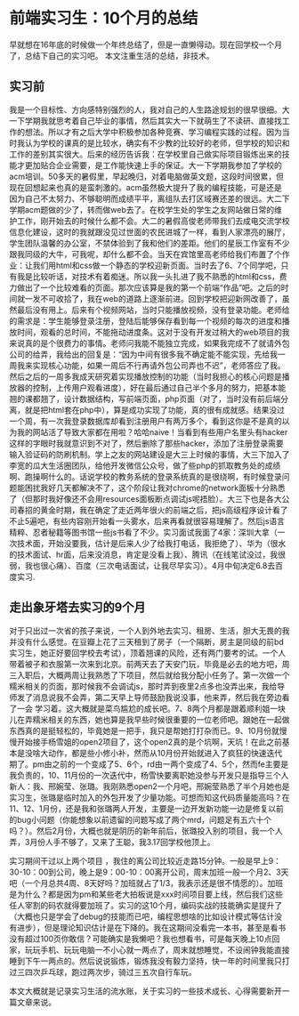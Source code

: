 # 前端实习生：10个月的总结

早就想在16年底的时候做一个年终总结了，但是一直懒得动。现在回学校一个月了，总结下自己的实习吧。
本文注重生活的总结，非技术。

## 实习前

我是一个目标性、方向感特别强烈的人，我对自己的人生路途规划的很早很细。大一下学期我就思考着自己毕业的事情，然后其实大一下就萌生了不读研、直接找工作的想法。所以才有之后大学中积极参加各种竞赛、学习编程实践的过程。因为当时我认为学校的课真的是比较水，确实有不少教的比较好的老师，但学校的知识和工作的差别其实很大。后来的经历告诉我：在学校里自己做实际项目锻炼出来的技能才更加贴合企业需要，是工作能快速上手的保证。大一下学期我参加了学校的acm培训。50多天的暑假里，早起晚归，对着电脑做英文题，这段时间很累，但现在回想起来也真的是蛮刺激的。acm虽然极大提升了我的编程技能，可是还是因为自己不太努力、不够聪明而成绩平平，离组队去打区域赛还差的很远。大二下学期acm题做的少了，转而做web去了。在校学生处的学生之友网站做日常的维护工作，刚开始去的时候什么都不会。大二的暑假高俊老师带我们去成电交流学校信息化建设，这时的我就跟没见过世面的农民进城了一样，看到人家漂亮的展厅，学生团队温馨的办公室，不禁体验到了我和他们的差距。他们的星辰工作室有不少跟我同级的大牛，可我呢，却什么都不会。当天在宾馆里高老师给我们布置了个作业：让我们用html和css做一个静态的学校迎新页面。当时去了6、7个同学吧，只有我是比较听话，对技术有着痴迷。所以我一头扎进了我不熟悉的html和css，费力做出了一个比较难看的页面。那次应该算是我的第一个前端“作品”吧。之后的时间就一发不可收拾了，我在web的道路上逐渐前进。回到学校把迎新网改善了，虽然最后没有用上。后来有个视频网站，当时只能播放视频，没有登录功能。老师给的需求是：学生能够登录注册，登陆后能够保存看到每一个视频的每次的进度和播放时间，观看的总时间，不能拖动进度条。这对于没有开发过稍大的web项目的我来说真的是个很费力的事情。老师问我能不能独立完成，如果我完成不了就请外包公司的给弄，我给出的回复是：“因为中间有很多我不确定能不能实现，先给我一周我来实现核心功能，如果一周后不行再请外包公司弄也不迟”，老师答应了我。然后之后的一周多我成天研究着实现播放控制的功能（当时我担心的核心问题是播放器的控制，上传用户观看进度），好在最后通过自己半个多月的努力，把基本能翘的课都翘了，设计数据结构，写前端页面，php页面（对了，当时没有前后端分离，就是把html套在php中），算是成功实现了功能，真的很有成就感。结果没过一个周，有一次我登录数据库却看到注册用户有两万多个，看到这你是不是真的以为我的网站活了导致大家都在用啦？哈哈naive！当看到有些用户名里头有hacker这样的字眼时我就意识到不对了，然后删除了那些hacker，添加了注册登录需要输入验证码的防刷机制。学上之友的网站建设是大三上时候的事情，大三下加入了李宽的瓜大生活圈团队，给他开发微信公众号，做了些php的抓取教务处的成绩啊、跑操啊什么的。话说学校的教务系统的登录系统真的是很绕啊，有时候登录问题能困扰我好几天都解决不了，这个阶段让我对chrome的network面板十分熟悉了（但那时我好像还不会用resources面板断点调试js呢捂脸）。大三下也是各大公司春招的黄金时期，我在确定了走近两年很火的前端之后，把js高级程序设计看了不止5遍吧，有些内容刚开始看一头雾水，后来再看就很容易理解了。然后js语言精粹、忍者秘籍等图书馆一些js书看了不少。实习面试我面了4家：深圳大拿（一次技术面，开始没要我，估计是后来人少了给我打电话，我拒绝了）、华为（很水的技术面试、hr面，后来没消息，肯定是没看上我）、腾讯（在线笔试没过，我很弱，我也很心痛）、百度（三次电话面试，让我尽早实习）。4月中旬决定6.8去百度实习.

## 走出象牙塔去实习的9个月

对于只出过一次省的孩子来说，一个人到外地去实习、租房、生活，胆大无畏的我并没有什么感觉。在豆瓣上花了三天租到了房子（一个隔断，房主是同级的前bd实习生，她正好要回学校去考试），顶着翘课的风险，还有两门要考的试。一个人带着被子和衣服第一次来到北京。前两天去了天安门玩，毕竟是必去的地方吧，周三入职后，大概两周让我熟悉了下项目，然后就给我分配小任务了。第一次做一个糯米相关的页面，那时候我不会调试js，那时弄到夜里2点多也没弄出来，我给导师发了消息说我不会弄，第二天早上导师鼓励我说没事，他来弄，然后我在旁边看了一会 学习着。这大概就是菜鸟尴尬的成长吧。7、8两个月都是跟着顺利姐一块儿在弄糯米相关的东西，她也算是我早些时候很重要的一位老师吧。跟她在一起做东西真的是挺轻松的，毕竟她是一把手，我只是帮她打打杂而已。9、10月份就慢慢开始接手杨雪姐的open2项目了，这个open2真的是个坑啊，天坑！在此之前基本是没啥大动作，都是些小修小补，然而从10月份开始就进入了疯狂的快速迭代期了。pm由之前的一个变成了5、6个，rd由一两个变成了4、5个，然而fe主要是我负责的，10、11月份的一次迭代中，杨雪快要离职她没参与开发只是指导三个人新人：我、邢婉莹、张璐。我刚熟悉open2一个月吧，邢婉莹熟悉了半个月她也是实习生，张璐是临时加入的外包开发了少量功能。可想而知这代码质量能高吗？在11、12、1月份，还是我和张璐两人开发，主要是一边开发新功能一边是修复以前的bug小问题（你能想象以前遗留的问题写成了两个mrd，问题足有五六十个吗？）。然后2月份，大概也就是阴历的新年前后，张璐投入别的项目，我一个人弄，3月份人手不够了，又来了王聪，我3.17回学校他顶上。

实习期间干过以上两个项目 ，我住的离公司比较近走路15分钟。一般是早上9：30-10：00到公司，晚上是9：00-10：00离开公司，周末加班一般一个月2、3天吧（一个月总共4周、8天好吗？加班就占了1/3，我表示还是很不情愿的）。加班是为什么？都是因为pm和某些老大拍板说是xxx时间项目要上线，然后我们这些任人宰割的码农就得要加班了。实习的这10个月，编码实战的技能确实是提升了（大概也只是学会了debug的技能而已吧，编程思想啥的比如设计模式等估计没有进步），但是理论知识估计是在下降的。我在这期间没看完一本书，甚至是看书没有超过100页你敢信？可能确实是我懒吧？我也想看书，可是每天晚上10点回家，玩玩手机、玩玩电脑一不小心就一两点了，周末就想睡觉，不设闹钟我能直接睡到下午一两点的。然后说说锻炼，锻炼我没有毅力坚持，快一年的时间里我只打过三四次乒乓球，跑过两次步，骑过三五次自行车玩。

本文大概就是记录实习生活的流水账，关于实习的一些技术成长、心得需要新开一篇文章来说。
